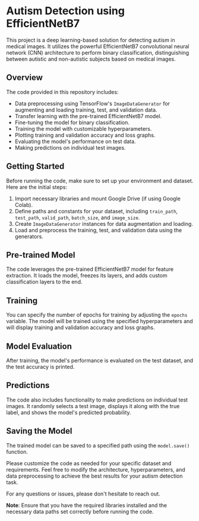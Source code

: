 # Autism Detection using EfficientNetB7

This project is a deep learning-based solution for detecting autism in medical images. It utilizes the powerful EfficientNetB7 convolutional neural network (CNN) architecture to perform binary classification, distinguishing between autistic and non-autistic subjects based on medical images.

## Overview

The code provided in this repository includes:

- Data preprocessing using TensorFlow's `ImageDataGenerator` for augmenting and loading training, test, and validation data.
- Transfer learning with the pre-trained EfficientNetB7 model.
- Fine-tuning the model for binary classification.
- Training the model with customizable hyperparameters.
- Plotting training and validation accuracy and loss graphs.
- Evaluating the model's performance on test data.
- Making predictions on individual test images.

## Getting Started

Before running the code, make sure to set up your environment and dataset. Here are the initial steps:

1. Import necessary libraries and mount Google Drive (if using Google Colab).
2. Define paths and constants for your dataset, including `train_path`, `test_path`, `valid_path`, `batch_size`, and `image_size`.
3. Create `ImageDataGenerator` instances for data augmentation and loading.
4. Load and preprocess the training, test, and validation data using the generators.

## Pre-trained Model

The code leverages the pre-trained EfficientNetB7 model for feature extraction. It loads the model, freezes its layers, and adds custom classification layers to the end.

## Training

You can specify the number of epochs for training by adjusting the `epochs` variable. The model will be trained using the specified hyperparameters and will display training and validation accuracy and loss graphs.

## Model Evaluation

After training, the model's performance is evaluated on the test dataset, and the test accuracy is printed.

## Predictions

The code also includes functionality to make predictions on individual test images. It randomly selects a test image, displays it along with the true label, and shows the model's predicted probability.

## Saving the Model

The trained model can be saved to a specified path using the `model.save()` function.

Please customize the code as needed for your specific dataset and requirements. Feel free to modify the architecture, hyperparameters, and data preprocessing to achieve the best results for your autism detection task.

For any questions or issues, please don't hesitate to reach out.

**Note**: Ensure that you have the required libraries installed and the necessary data paths set correctly before running the code.
